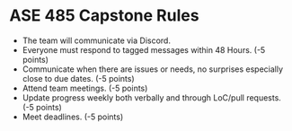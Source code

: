 # ASE 485 Capstone Rules
* The team will communicate via Discord.
* Everyone must respond to tagged messages within 48 Hours. (-5 points)
* Communicate when there are issues or needs, no surprises especially close to due dates. (-5 points)
* Attend team meetings. (-5 points)
* Update progress weekly both verbally and through LoC/pull requests. (-5 points)
* Meet deadlines. (-5 points)
